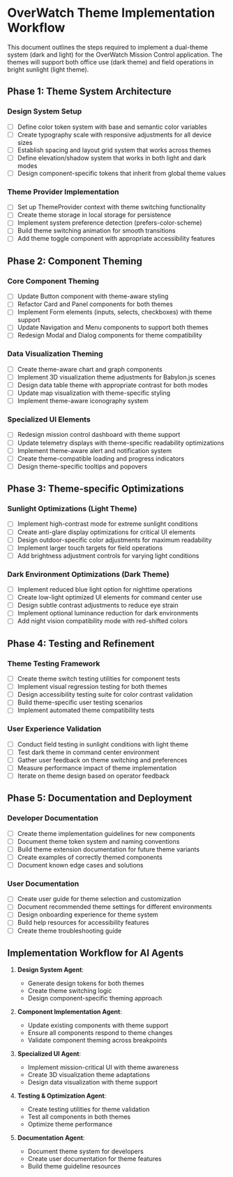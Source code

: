 # OverWatch Theme Implementation Workflow

This document outlines the steps required to implement a dual-theme system (dark and light) for the OverWatch Mission Control application. The themes will support both office use (dark theme) and field operations in bright sunlight (light theme).

## Phase 1: Theme System Architecture

### Design System Setup
- [ ] Define color token system with base and semantic color variables
- [ ] Create typography scale with responsive adjustments for all device sizes
- [ ] Establish spacing and layout grid system that works across themes
- [ ] Define elevation/shadow system that works in both light and dark modes
- [ ] Design component-specific tokens that inherit from global theme values

### Theme Provider Implementation
- [ ] Set up ThemeProvider context with theme switching functionality
- [ ] Create theme storage in local storage for persistence
- [ ] Implement system preference detection (prefers-color-scheme)
- [ ] Build theme switching animation for smooth transitions
- [ ] Add theme toggle component with appropriate accessibility features

## Phase 2: Component Theming

### Core Component Theming
- [ ] Update Button component with theme-aware styling
- [ ] Refactor Card and Panel components for both themes
- [ ] Implement Form elements (inputs, selects, checkboxes) with theme support
- [ ] Update Navigation and Menu components to support both themes
- [ ] Redesign Modal and Dialog components for theme compatibility

### Data Visualization Theming
- [ ] Create theme-aware chart and graph components
- [ ] Implement 3D visualization theme adjustments for Babylon.js scenes
- [ ] Design data table theme with appropriate contrast for both modes
- [ ] Update map visualization with theme-specific styling
- [ ] Implement theme-aware iconography system

### Specialized UI Elements
- [ ] Redesign mission control dashboard with theme support
- [ ] Update telemetry displays with theme-specific readability optimizations
- [ ] Implement theme-aware alert and notification system
- [ ] Create theme-compatible loading and progress indicators
- [ ] Design theme-specific tooltips and popovers

## Phase 3: Theme-specific Optimizations

### Sunlight Optimizations (Light Theme)
- [ ] Implement high-contrast mode for extreme sunlight conditions
- [ ] Create anti-glare display optimizations for critical UI elements
- [ ] Design outdoor-specific color adjustments for maximum readability
- [ ] Implement larger touch targets for field operations
- [ ] Add brightness adjustment controls for varying light conditions

### Dark Environment Optimizations (Dark Theme)
- [ ] Implement reduced blue light option for nighttime operations
- [ ] Create low-light optimized UI elements for command center use
- [ ] Design subtle contrast adjustments to reduce eye strain
- [ ] Implement optional luminance reduction for dark environments
- [ ] Add night vision compatibility mode with red-shifted colors

## Phase 4: Testing and Refinement

### Theme Testing Framework
- [ ] Create theme switch testing utilities for component tests
- [ ] Implement visual regression testing for both themes
- [ ] Design accessibility testing suite for color contrast validation
- [ ] Build theme-specific user testing scenarios
- [ ] Implement automated theme compatibility tests

### User Experience Validation
- [ ] Conduct field testing in sunlight conditions with light theme
- [ ] Test dark theme in command center environment
- [ ] Gather user feedback on theme switching and preferences
- [ ] Measure performance impact of theme implementation
- [ ] Iterate on theme design based on operator feedback

## Phase 5: Documentation and Deployment

### Developer Documentation
- [ ] Create theme implementation guidelines for new components
- [ ] Document theme token system and naming conventions
- [ ] Build theme extension documentation for future theme variants
- [ ] Create examples of correctly themed components
- [ ] Document known edge cases and solutions

### User Documentation
- [ ] Create user guide for theme selection and customization
- [ ] Document recommended theme settings for different environments
- [ ] Design onboarding experience for theme system
- [ ] Build help resources for accessibility features
- [ ] Create theme troubleshooting guide

## Implementation Workflow for AI Agents

1. **Design System Agent**:
   - Generate design tokens for both themes
   - Create theme switching logic
   - Design component-specific theming approach

2. **Component Implementation Agent**:
   - Update existing components with theme support
   - Ensure all components respond to theme changes
   - Validate component theming across breakpoints

3. **Specialized UI Agent**:
   - Implement mission-critical UI with theme awareness
   - Create 3D visualization theme adaptations
   - Design data visualization with theme support

4. **Testing & Optimization Agent**:
   - Create testing utilities for theme validation
   - Test all components in both themes
   - Optimize theme performance

5. **Documentation Agent**:
   - Document theme system for developers
   - Create user documentation for theme features
   - Build theme guideline resources 